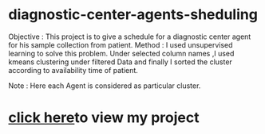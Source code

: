 # diagnostic-center-agents-sheduling
Objective : This project is to give a schedule for a diagnostic center agent for his sample collection from patient.
Method : I used unsupervised learning to solve this problem. Under selected column names ,I used kmeans clustering under filtered Data and finally I sorted the cluster according to availability time of patient.

Note : Here each Agent is considered as particular cluster.
<h1> <a href="url">click here</a>to view my project<h1>
